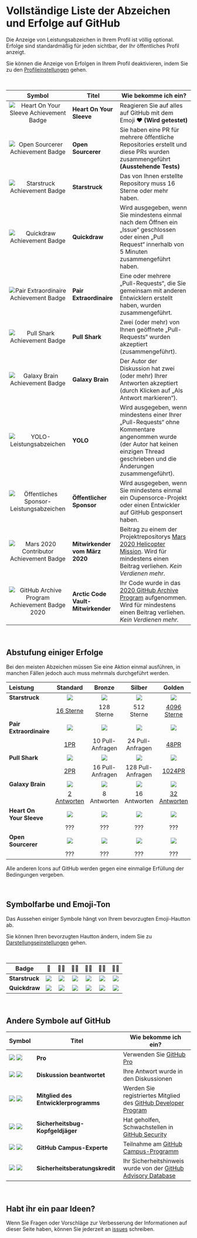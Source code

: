 # Vollständige Liste der Abzeichen und Erfolge auf GitHub

Die Anzeige von Leistungsabzeichen in Ihrem Profil ist völlig optional. Erfolge sind standardmäßig für jeden sichtbar, der Ihr öffentliches Profil anzeigt.

Sie können die Anzeige von Erfolgen in Ihrem Profil deaktivieren, indem Sie zu den [Profileinstellungen](https://github.com/settings) gehen.

<br>

|                               Symbol                                | Titel                              | Wie bekomme ich ein?                                                                                                                                                                                                 |
|:-------------------------------------------------------------------:|------------------------------------|----------------------------------------------------------------------------------------------------------------------------------------------------------------------------------------------------------------------|
|   ![Heart On Your Sleeve Achievement Badge][heart-on-your-sleeve]   | **Heart On Your Sleeve**           | Reagieren Sie auf alles auf GitHub mit dem Emoji ❤️ **(Wird getestet)**                                                                                                                                              |
|         ![Open Sourcerer Achievement Badge][open-sourcerer]         | **Open Sourcerer**                 | Sie haben eine PR für mehrere öffentliche Repositories erstellt und diese PRs wurden zusammengeführt **(Ausstehende Tests)**                                                                                         |
|             ![Starstruck Achievement Badge][starstruck]             | **Starstruck**                     | Das von Ihnen erstellte Repository muss <span class="fw-bold">16 Sterne</span> oder mehr haben.                                                                                                                      |
|              ![Quickdraw Achievement Badge][quickdraw]              | **Quickdraw**                      | Wird ausgegeben, wenn Sie mindestens einmal nach dem Öffnen ein „Issue“ geschlossen oder einen „Pull Request“ <span class="fw-bold">innerhalb von 5 Minuten</span> zusammengeführt haben.                            |
|    ![Pair Extraordinaire Achievement Badge][pair-extraordinaire]    | **Pair Extraordinaire**            | Eine oder mehrere „Pull-Requests“, die Sie gemeinsam mit anderen Entwicklern erstellt haben, wurden zusammengeführt.                                                                                                 |
|             ![Pull Shark Achievement Badge][pull-shark]             | **Pull Shark**                     | Zwei (oder mehr) von Ihnen geöffnete „Pull-Requests“ wurden akzeptiert (zusammengeführt).                                                                                                                            |
|           ![Galaxy Brain Achievement Badge][galaxy-brain]           | **Galaxy Brain**                   | Der Autor der Diskussion hat zwei (oder mehr) Ihrer Antworten akzeptiert (durch Klicken auf „Als Antwort markieren“).                                                                                                |
|                  ![YOLO-Leistungsabzeichen][yolo]                   | **YOLO**                           | Wird ausgegeben, wenn mindestens einer Ihrer „Pull-Requests“ ohne Kommentare angenommen wurde (der Autor hat keinen einzigen Thread geschrieben und die Änderungen zusammengeführt).                                 |
|     ![Öffentliches Sponsor-Leistungsabzeichen][public-sponsor]      | **Öffentlicher Sponsor**           | Wird ausgegeben, wenn Sie mindestens einmal ein Oupensorce-Projekt oder einen Entwickler auf GitHub gesponsert haben.                                                                                                |
|        ![Mars 2020 Contributor Achievement Badge][mars-2020]        | **Mitwirkender vom März 2020**     | Beitrag zu einem der Projektrepositorys <a href="https://github.com/readme/featured/nasa-ingenuity-helicopter">Mars 2020 Helicopter Mission</a>. Wird für mindestens einen Beitrag verliehen. *Kein Verdienen mehr.* |
| ![GitHub Archive Program Achievement Badge 2020][arctic-code-vault] | **Arctic Code Vault-Mitwirkender** | Ihr Code wurde in das <a href="https://archiveprogram.github.com">2020 GitHub Archive Program</a> aufgenommen. Wird für mindestens einen Beitrag verliehen. *Kein Verdienen mehr.*                                   |

<!-- Значки не имеющие градаций по уровням -->
[starstruck]: https://github.githubassets.com/images/modules/profile/achievements/starstruck-default.png
[quickdraw]: https://github.githubassets.com/images/modules/profile/achievements/quickdraw-default.png
[pair-extraordinaire]: https://github.githubassets.com/images/modules/profile/achievements/pair-extraordinaire-default.png
[pull-shark]: https://github.githubassets.com/images/modules/profile/achievements/pull-shark-default.png
[galaxy-brain]: https://github.githubassets.com/images/modules/profile/achievements/galaxy-brain-default.png
[yolo]: https://github.githubassets.com/images/modules/profile/achievements/yolo-default.png
[public-sponsor]: https://github.githubassets.com/images/modules/profile/achievements/public-sponsor-default.png
[mars-2020]: https://github.githubassets.com/images/modules/profile/achievements/mars-2020-contributor-default.png
[arctic-code-vault]: https://github.githubassets.com/images/modules/profile/achievements/arctic-code-vault-contributor-default.png
[heart-on-your-sleeve]: https://github.githubassets.com/images/modules/profile/achievements/heart-on-your-sleeve-default.png
[open-sourcerer]: https://github.githubassets.com/images/modules/profile/achievements/open-sourcerer-default.png

<br>

## Abstufung einiger Erfolge

Bei den meisten Abzeichen müssen Sie eine Aktion einmal ausführen, in manchen Fällen jedoch auch
muss mehrmals durchgeführt werden.

| Leistung                 |         Standard          |      Bronze      |      Silber       |         Golden         |
|:-------------------------|:-------------------------:|:----------------:|:-----------------:|:----------------------:|
| **Starstruck**           |      ![][starstruck]      |  ![][ss-bronze]  |  ![][ss-silver]   |      ![][ss-gold]      |
|                          |    [16 Sterne][ss-16]     |    128 Sterne    |    512 Sterne     | [4096 Sterne][ss-4096] |
| **Pair Extraordinaire**  | ![][pair-extraordinaire]  |  ![][pe-bronze]  |  ![][pe-silver]   |      ![][pe-gold]      |
|                          |        [1PR][pe-1]        | 10 Pull-Anfragen | 24 Pull-Anfragen  |     [48PR][pe-48]      |
| **Pull Shark**           |      ![][pull-shark]      |  ![][ps-bronze]  |  ![][ps-silver]   |      ![][ps-gold]      |
|                          |        [2PR][ps-2]        | 16 Pull-Anfragen | 128 Pull-Anfragen |   [1024PR][ps-1024]    |
| **Galaxy Brain**         |     ![][galaxy-brain]     |  ![][gb-bronze]  |  ![][gb-silver]   |      ![][gb-gold]      |
|                          |    [2 Antworten][gb-2]    |   8 Antworten    |   16 Antworten    | [32 Antworten][gb-32]  |
| **Heart On Your Sleeve** | ![][heart-on-your-sleeve] | ![][hoys-bronze] | ![][hoys-silver]  |     ![][hoys-gold]     |
|                          |            ???            |       ???        |        ???        |          ???           |
| **Open Sourcerer**       |    ![][open-sourcerer]    |  ![][os-bronze]  |  ![][os-silver]   |      ![][os-gold]      |
|                          |            ???            |       ???        |        ???        |          ???           |

Alle anderen Icons auf GitHub werden gegen eine einmalige Erfüllung der Bedingungen vergeben.

<!-- Градации значков Starstruck -->
[ss-bronze]: https://github.githubassets.com/images/modules/profile/achievements/starstruck-bronze.png
[ss-silver]: https://github.githubassets.com/images/modules/profile/achievements/starstruck-silver.png
[ss-gold]: https://github.githubassets.com/images/modules/profile/achievements/starstruck-gold.png

<!-- Ссылки на пользователей, получивших достижение Starstruck разных уровней -->
[ss-16]: https://github.com/gomzyakov?achievement=starstruck&tab=achievements
<!-- 128 stars - у кого есть? -->
<!-- 512 stars - у кого есть? -->
[ss-4096]: https://github.com/torvalds?achievement=starstruck&tab=achievements

<!-- Градации значков Pair Extraordinaire -->
[pe-bronze]: https://github.githubassets.com/images/modules/profile/achievements/pair-extraordinaire-bronze.png
[pe-silver]: https://github.githubassets.com/images/modules/profile/achievements/pair-extraordinaire-silver.png
[pe-gold]: https://github.githubassets.com/images/modules/profile/achievements/pair-extraordinaire-gold.png

<!-- Ссылки на пользователей, получивших достижение Pair Extraordinaire разных уровней -->
[pe-1]: https://github.com/gomzyakov?achievement=pair-extraordinaire&tab=achievements
<!-- 10 pull requests - у кого есть? --> 
<!-- 24 pull requests - у кого есть? -->
[pe-48]: https://github.com/Rongronggg9?achievement=pair-extraordinaire&tab=achievements

<!-- Градации значков Pull Shark -->
[ps-bronze]: https://github.githubassets.com/images/modules/profile/achievements/pull-shark-bronze.png
[ps-silver]: https://github.githubassets.com/images/modules/profile/achievements/pull-shark-silver.png
[ps-gold]: https://github.githubassets.com/images/modules/profile/achievements/pull-shark-gold.png

<!-- Ссылки на пользователей, получивших достижение Pull Shark разных уровней -->
[ps-2]: https://github.com/gomzyakov?tab=achievements&achievement=pull-shark
<!-- 16 pull requests - у кого есть? --> 
<!-- 128 pull requests - у кого есть? -->
[ps-1024]: https://github.com/ljharb?achievement=pull-shark&tab=achievements

<!-- Градации значков Galaxy Brain -->
[gb-bronze]: https://github.githubassets.com/images/modules/profile/achievements/galaxy-brain-bronze.png
[gb-silver]: https://github.githubassets.com/images/modules/profile/achievements/galaxy-brain-silver.png
[gb-gold]: https://github.githubassets.com/images/modules/profile/achievements/galaxy-brain-gold.png

<!-- Ссылки на пользователей, получивших достижение Galaxy Brain разных уровней -->
[gb-2]: https://github.com/gomzyakov?tab=achievements&achievement=galaxy-brain
<!-- 8 answers - у кого есть? --> 
<!-- 16 answers - у кого есть? -->
[gb-32]: https://github.com/ljharb?achievement=galaxy-brain&tab=achievements

<!-- Градации значков Heart On Your Sleeve -->
[hoys-bronze]: https://github.githubassets.com/images/modules/profile/achievements/heart-on-your-sleeve-bronze.png
[hoys-silver]: https://github.githubassets.com/images/modules/profile/achievements/heart-on-your-sleeve-silver.png
[hoys-gold]: https://github.githubassets.com/images/modules/profile/achievements/heart-on-your-sleeve-gold.png

<!-- Градации значков Open Sourcerer -->
[os-bronze]: https://github.githubassets.com/images/modules/profile/achievements/open-sourcerer-bronze.png
[os-silver]: https://github.githubassets.com/images/modules/profile/achievements/open-sourcerer-silver.png
[os-gold]: https://github.githubassets.com/images/modules/profile/achievements/open-sourcerer-gold.png

<br>

## Symbolfarbe und Emoji-Ton

Das Aussehen einiger Symbole hängt von Ihrem bevorzugten Emoji-Hautton ab.

Sie können Ihren bevorzugten Hautton ändern, indem Sie zu [Darstellungseinstellungen](https://github.com/settings/appearance) gehen.

<br>

| **Badge**      |       👋       |     👋🏻     |        👋🏼         |     👋🏽      |        👋🏾        |    👋🏿     |
|----------------|:--------------:|:------------:|:-------------------:|:-------------:|:------------------:|:-----------:|
| **Starstruck** | ![][s-default] | ![][s-light] | ![][s-light-medium] | ![][s-medium] | ![][s-medium-dark] | ![][s-dark] |
| **Quickdraw**  | ![][q-default] | ![][q-light] | ![][q-light-medium] | ![][q-medium] | ![][q-medium-dark] | ![][q-dark] |

<!-- Ссылки на зветовые вариации значков Starstruck -->
[s-default]: https://github.githubassets.com/images/modules/profile/achievements/starstruck-default.png
[s-light]: https://github.githubassets.com/images/modules/profile/achievements/starstruck-default--light.png
[s-light-medium]: https://github.githubassets.com/images/modules/profile/achievements/starstruck-default--light-medium.png
[s-medium]: https://github.githubassets.com/images/modules/profile/achievements/starstruck-default--medium.png
[s-medium-dark]: https://github.githubassets.com/images/modules/profile/achievements/starstruck-default--medium-dark.png
[s-dark]: https://github.githubassets.com/images/modules/profile/achievements/starstruck-default--dark.png

<!-- Ссылки на зветовые вариации значков Quickdraw -->
[q-default]: https://github.githubassets.com/images/modules/profile/achievements/quickdraw-default.png
[q-light]: https://github.githubassets.com/images/modules/profile/achievements/quickdraw-default--light.png
[q-light-medium]: https://github.githubassets.com/images/modules/profile/achievements/quickdraw-default--light-medium.png
[q-medium]: https://github.githubassets.com/images/modules/profile/achievements/quickdraw-default--medium.png
[q-medium-dark]: https://github.githubassets.com/images/modules/profile/achievements/quickdraw-default--medium-dark.png
[q-dark]: https://github.githubassets.com/images/modules/profile/achievements/quickdraw-default--dark.png

<br>

## Andere Symbole auf GitHub

| Symbol                         | Titel                                | Wie bekomme ich ein?                                                                                                                      |
|--------------------------------|--------------------------------------|-------------------------------------------------------------------------------------------------------------------------------------------|
| ![][gp-dark] ![][gp-light]     | **Pro**                              | Verwenden Sie [GitHub Pro](https://docs.github.com/en/get-started/learning-about-github/githubs-products#github-pro)                      |
| ![][da-dark] ![][da-light]     | **Diskussion beantwortet**           | Ihre Antwort wurde in den Diskussionen                                                                                                    | als richtig markiert
| ![][dpm-dark] ![][dpm-light]   | **Mitglied des Entwicklerprogramms** | Werden Sie registriertes Mitglied des [GitHub Developer Program](https://docs.github.com/en/developers/overview/github-developer-program) |
| ![][sbbh-dark] ![][sbbh-light] | **Sicherheitsbug-Kopfgeldjäger**     | Hat geholfen, Schwachstellen in [GitHub Security](https://bounty.github.com/)                                                             | zu finden
| ![][gce-dark] ![][gce-light]   | **GitHub Campus-Experte**            | Teilnahme am [GitHub Campus-Programm](https://education.github.com/experts)                                                               |
| ![][SAC-light] ![][SAC-dark]   | **Sicherheitsberatungskredit**       | Ihr Sicherheitshinweis wurde von der [GitHub Advisory Database](https://github.com/advisories)                                            | übernommen

<!-- Другие значки на GitHub -->
[gp-dark]: https://user-images.githubusercontent.com/65187002/173065531-57dbf8b1-7eb7-4d46-81bf-f2d18c7c9112.svg#gh-dark-mode-only
[gp-light]: https://user-images.githubusercontent.com/65187002/173065669-d1fdb5a7-8895-43cc-8dea-72a511a37e86.svg#gh-light-mode-only
[da-dark]: https://user-images.githubusercontent.com/65187002/173078083-15a75f15-b040-4a92-8d70-561a206d9fd9.svg#gh-dark-mode-only
[da-light]: https://user-images.githubusercontent.com/65187002/173078083-15a75f15-b040-4a92-8d70-561a206d9fd9.svg#gh-light-mode-only
[dpm-dark]: https://user-images.githubusercontent.com/65187002/173079579-3c393d22-7a13-4e7d-87b8-341fb613d52b.svg#gh-dark-mode-only
[dpm-light]: https://user-images.githubusercontent.com/65187002/173079614-33f43a97-1cc2-4228-85e3-ef43836e17c2.svg#gh-light-mode-only
[sbbh-dark]: https://user-images.githubusercontent.com/65187002/173081624-93e3cf1f-50b7-45a4-82b7-1954f66368b9.svg#gh-dark-mode-only
[sbbh-light]: https://user-images.githubusercontent.com/65187002/173081624-93e3cf1f-50b7-45a4-82b7-1954f66368b9.svg#gh-light-mode-only
[gce-dark]: https://user-images.githubusercontent.com/65187002/173082819-b3625c23-bfd6-4492-b828-56ed91c45f52.svg#gh-dark-mode-only
[gce-light]: https://user-images.githubusercontent.com/65187002/173082836-08be81fe-13b7-4acf-9096-e5241d76f237.svg#gh-light-mode-only
[SAC-dark]: https://user-images.githubusercontent.com/65187002/173084051-79a0a626-1c1a-4d60-afdf-50ad001d7b21.svg#gh-dark-mode-only
[SAC-light]: https://user-images.githubusercontent.com/65187002/173084071-5f321da2-b2a9-490b-a524-1b21fa384d7e.svg#gh-light-mode-only

<br>

## Habt ihr ein paar Ideen?

Wenn Sie Fragen oder Vorschläge zur Verbesserung der Informationen auf dieser Seite haben, können Sie jederzeit an [issues](https://github.com/github-profile-achievements/german/issues) schreiben.
